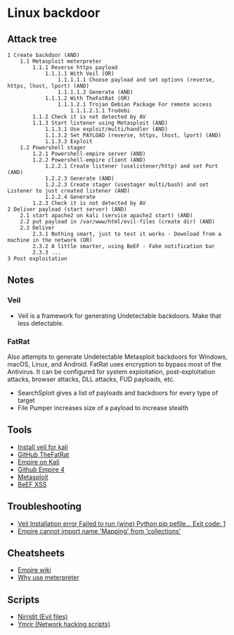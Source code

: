 # Linux backdoor

## Attack tree

```text
1 Create backdoor (AND)
    1.1 Metasploit meterpreter
        1.1.1 Reverse https payload        
            1.1.1.1 With Veil (OR)
                1.1.1.1.1 Choose payload and set options (reverse, https, lhost, lport) (AND)
                1.1.1.1.2 Generate (AND)
            1.1.1.2 With TheFatRat (OR)
                1.1.1.2.1 Trojan Debian Package For remote access
                    1.1.1.2.1.1 Trodebi
        1.1.2 Check it is not detected by AV
        1.1.3 Start listener using Metasploit (AND)
            1.1.3.1 Use exploit/multi/handler (AND)
            1.1.3.2 Set PAYLOAD (reverse, https, lhost, lport) (AND)
            1.1.3.3 Exploit
    1.2 Powershell stager
        1.2.1 Powershell-empire server (AND)
        1.2.2 Powershell-empire client (AND)
            1.2.2.1 Create listener (uselistener/http) and set Port (AND)
            1.2.2.3 Generate (AND)
            1.2.2.3 Create stager (usestager multi/bash) and set Listener to just created listener (AND)
            1.2.2.4 Generate
        1.2.3 Check it is not detected by AV
2 Deliver payload (start server) (AND)
    2.1 start apache2 on kali (service apache2 start) (AND)
    2.2 put payload in /var/www/html/evil-files (create dir) (AND)
    2.3 Deliver
        2.3.1 Nothing smart, just to test it works - Download from a machine in the network (OR)
        2.3.2 A little smarter, using BeEF - Fake notification bar
        2.3.3 ...
3 Post exploitation
```

## Notes

### Veil
* Veil is a framework for generating Undetectable backdoors. Make that less detectable.

### FatRat

Also attempts to generate Undetectable Metasploit backdoors for Windows, macOS, Linux, and Android. FatRat uses encryption to bypass most of the Antivirus. It can be configured for system exploitation, post-exploitation 
attacks, browser attacks, DLL attacks, FUD payloads, etc.

* SearchSploit gives a list of payloads and backdoors for every type of target
* File Pumper increases size of a payload to increase stealth

## Tools

* [Install veil for kali](https://github.com/Veil-Framework/Veil/)
* [GitHub TheFatRat](https://github.com/Exploit-install/TheFatRat)
* [Empire on Kali](https://www.kali.org/tools/powershell-empire/)
* [Github Empire 4](https://github.com/BC-SECURITY/Empire)
* [Metasploit](https://www.kali.org/docs/tools/starting-metasploit-framework-in-kali/)
* [BeEF XSS](https://www.kali.org/tools/beef-xss/)

## Troubleshooting

* [Veil Installation error Failed to run (wine) Python pip pefile... Exit code: 1](../trouble/Veil.md)
* [Empire cannot import name 'Mapping' from 'collections'](../trouble/Empire.md)

## Cheatsheets

* [Empire wiki](https://bc-security.gitbook.io/empire-wiki/)
* [Why use meterpreter](https://www.offensive-security.com/metasploit-unleashed/about-meterpreter/#Meterpreter_Design_Goals)

## Scripts

* [Nirridit (Evil files)](https://github.com/tymyrddin/nirridit)
* [Ymrir (Network hacking scripts)](https://github.com/tymyrddin/ymrir)